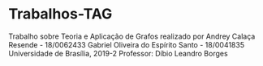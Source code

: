 # Trabalhos-TAG
Trabalho sobre Teoria e Aplicação de Grafos realizado por
Andrey Calaça Resende - 18/0062433
Gabriel Oliveira do Espírito Santo - 18/0041835
Universidade de Brasília, 2019-2
Professor: Díbio Leandro Borges
